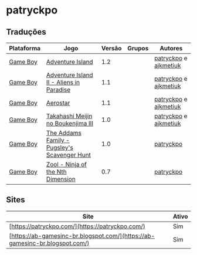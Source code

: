 # patryckpo

## Traduções

| Plataforma | Jogo | Versão | Grupos | Autores |
| ----------- | ----------- | ----------- | ----------- | ----------- |
| [Game Boy](../../traducoes/game-boy/) | [Adventure Island](../../traducoes/game-boy/adventure-island_patryckpo-ajkmetiuk/) | 1.2 |  | [patryckpo](../../autores/patryckpo/) e [ajkmetiuk](../../autores/ajkmetiuk/) |
| [Game Boy](../../traducoes/game-boy/) | [Adventure Island II - Aliens in Paradise](../../traducoes/game-boy/adventure-island-ii-aliens-in-paradise_patryckpo-ajkmetiuk/) | 1.1 |  | [patryckpo](../../autores/patryckpo/) e [ajkmetiuk](../../autores/ajkmetiuk/) |
| [Game Boy](../../traducoes/game-boy/) | [Aerostar](../../traducoes/game-boy/aerostar_patryckpo-ajkmetiuk/) | 1.1 |  | [patryckpo](../../autores/patryckpo/) e [ajkmetiuk](../../autores/ajkmetiuk/) |
| [Game Boy](../../traducoes/game-boy/) | [Takahashi Meijin no Boukenjima III](../../traducoes/game-boy/takahashi-meijin-no-boukenjima-iii_patryckpo-ajkmetiuk/) | 1.0 |  | [patryckpo](../../autores/patryckpo/) e [ajkmetiuk](../../autores/ajkmetiuk/) |
| [Game Boy](../../traducoes/game-boy/) | [The Addams Family - Pugsley's Scavenger Hunt](../../traducoes/game-boy/the-addams-family-pugsleys-scavenger-hunt_patryckpo/) | 1.0 |  | [patryckpo](../../autores/patryckpo/) |
| [Game Boy](../../traducoes/game-boy/) | [Zool - Ninja of the Nth Dimension](../../traducoes/game-boy/zool-ninja-of-the-nth-dimension_patryckpo/) | 0.7 |  | [patryckpo](../../autores/patryckpo/) |

## Sites

| Site | Ativo |
| ----------- | ----------- |
| [https://patryckpo.com/](https://patryckpo.com/) | Sim |
| [https://ab-gamesinc-br.blogspot.com/](https://ab-gamesinc-br.blogspot.com/) | Sim |